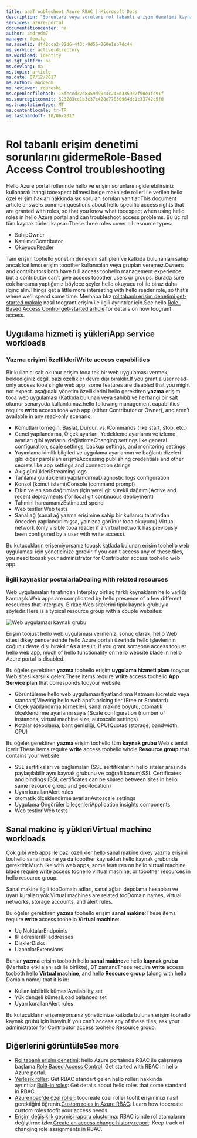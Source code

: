```yaml
---
title: aaaTroubleshoot Azure RBAC | Microsoft Docs
description: "Sorunları veya soruları rol tabanlı erişim denetimi kaynaklar hakkında yardım alın."
services: azure-portal
documentationcenter: na
author: andredm7
manager: femila
ms.assetid: df42cca2-02d6-4f3c-9d56-260e1eb7dc44
ms.service: active-directory
ms.workload: identity
ms.tgt_pltfrm: na
ms.devlang: na
ms.topic: article
ms.date: 07/12/2017
ms.author: andredm
ms.reviewer: rqureshi
ms.openlocfilehash: 15feced32d8459d90c4c246d335932f90e1fc91f
ms.sourcegitcommit: 523283cc1b3c37c428e77850964dc1c33742c5f0
ms.translationtype: MT
ms.contentlocale: tr-TR
ms.lasthandoff: 10/06/2017
---
```

# <a name="role-based-access-control-troubleshooting"></a><span data-ttu-id="ae606-103">Rol tabanlı erişim denetimi sorunlarını giderme</span><span class="sxs-lookup"><span data-stu-id="ae606-103">Role-Based Access Control troubleshooting</span></span>

<span data-ttu-id="ae606-104">Hello Azure portal rollerinde hello ve erişim sorunlarını giderebilirsiniz kullanarak hangi tooexpect bilmesi belge makalede rolleri ile verilen hello özel erişim hakları hakkında sık sorulan soruları yanıtlar.</span><span class="sxs-lookup"><span data-stu-id="ae606-104">This document article answers common questions about hello specific access rights that are granted with roles, so that you know what tooexpect when using hello roles in hello Azure portal and can troubleshoot access problems.</span></span> <span data-ttu-id="ae606-105">Bu üç rol tüm kaynak türleri kapsar:</span><span class="sxs-lookup"><span data-stu-id="ae606-105">These three roles cover all resource types:</span></span>

* <span data-ttu-id="ae606-106">Sahip</span><span class="sxs-lookup"><span data-stu-id="ae606-106">Owner</span></span>  
* <span data-ttu-id="ae606-107">Katılımcı</span><span class="sxs-lookup"><span data-stu-id="ae606-107">Contributor</span></span>  
* <span data-ttu-id="ae606-108">Okuyucu</span><span class="sxs-lookup"><span data-stu-id="ae606-108">Reader</span></span>  

<span data-ttu-id="ae606-109">Tam erişim toohello yönetim deneyimi sahipleri ve katkıda bulunanları sahip ancak katılımcı erişim tooother kullanıcıları veya grupları veremez.</span><span class="sxs-lookup"><span data-stu-id="ae606-109">Owners and contributors both have full access toohello management experience, but a contributor can’t give access tooother users or groups.</span></span> <span data-ttu-id="ae606-110">Burada süre çok harcama yaptığımız böylece şeyler hello okuyucu rol ile biraz daha ilginç alın.</span><span class="sxs-lookup"><span data-stu-id="ae606-110">Things get a little more interesting with hello reader role, so that’s where we'll spend some time.</span></span> <span data-ttu-id="ae606-111">Merhaba bkz [rol tabanlı erişim denetimi get-started makale](role-based-access-control-configure.md) nasıl toogrant erişim ile ilgili ayrıntılar için.</span><span class="sxs-lookup"><span data-stu-id="ae606-111">See hello [Role-Based Access Control get-started article](role-based-access-control-configure.md) for details on how toogrant access.</span></span>

## <a name="app-service-workloads"></a><span data-ttu-id="ae606-112">Uygulama hizmeti iş yükleri</span><span class="sxs-lookup"><span data-stu-id="ae606-112">App service workloads</span></span>
### <a name="write-access-capabilities"></a><span data-ttu-id="ae606-113">Yazma erişimi özellikleri</span><span class="sxs-lookup"><span data-stu-id="ae606-113">Write access capabilities</span></span>
<span data-ttu-id="ae606-114">Bir kullanıcı salt okunur erişim tooa tek bir web uygulaması vermek, beklediğiniz değil, bazı özellikler devre dışı bırakılır.</span><span class="sxs-lookup"><span data-stu-id="ae606-114">If you grant a user read-only access tooa single web app, some features are disabled that you might not expect.</span></span> <span data-ttu-id="ae606-115">aşağıdaki yönetim özelliklerini hello gerektiren **yazma** erişim tooa web uygulaması (Katkıda bulunan veya sahibi) ve herhangi bir salt okunur senaryoda kullanılamaz.</span><span class="sxs-lookup"><span data-stu-id="ae606-115">hello following management capabilities require **write** access tooa web app (either Contributor or Owner), and aren’t available in any read-only scenario.</span></span>

* <span data-ttu-id="ae606-116">Komutları (örneğin, Başlat, Durdur, vs.)</span><span class="sxs-lookup"><span data-stu-id="ae606-116">Commands (like start, stop, etc.)</span></span>
* <span data-ttu-id="ae606-117">Genel yapılandırma, Ölçek ayarları, Yedekleme ayarlarını ve izleme ayarları gibi ayarlarını değiştirme</span><span class="sxs-lookup"><span data-stu-id="ae606-117">Changing settings like general configuration, scale settings, backup settings, and monitoring settings</span></span>
* <span data-ttu-id="ae606-118">Yayımlama kimlik bilgileri ve uygulama ayarlarının ve bağlantı dizeleri gibi diğer parolaları erişme</span><span class="sxs-lookup"><span data-stu-id="ae606-118">Accessing publishing credentials and other secrets like app settings and connection strings</span></span>
* <span data-ttu-id="ae606-119">Akış günlükleri</span><span class="sxs-lookup"><span data-stu-id="ae606-119">Streaming logs</span></span>
* <span data-ttu-id="ae606-120">Tanılama günlüklerini yapılandırma</span><span class="sxs-lookup"><span data-stu-id="ae606-120">Diagnostic logs configuration</span></span>
* <span data-ttu-id="ae606-121">Konsol (komut istemi)</span><span class="sxs-lookup"><span data-stu-id="ae606-121">Console (command prompt)</span></span>
* <span data-ttu-id="ae606-122">Etkin ve en son dağıtımları (için yerel git sürekli dağıtımı)</span><span class="sxs-lookup"><span data-stu-id="ae606-122">Active and recent deployments (for local git continuous deployment)</span></span>
* <span data-ttu-id="ae606-123">Tahmini harcamanız</span><span class="sxs-lookup"><span data-stu-id="ae606-123">Estimated spend</span></span>
* <span data-ttu-id="ae606-124">Web testleri</span><span class="sxs-lookup"><span data-stu-id="ae606-124">Web tests</span></span>
* <span data-ttu-id="ae606-125">Sanal ağ (sanal ağ yazma erişimine sahip bir kullanıcı tarafından önceden yapılandırılmışsa, yalnızca görünür tooa okuyucu).</span><span class="sxs-lookup"><span data-stu-id="ae606-125">Virtual network (only visible tooa reader if a virtual network has previously been configured by a user with write access).</span></span>

<span data-ttu-id="ae606-126">Bu kutucukların erişemiyorsanız tooask katkıda bulunan erişim toohello web uygulaması için yöneticinize gerekir.</span><span class="sxs-lookup"><span data-stu-id="ae606-126">If you can't access any of these tiles, you need tooask your administrator for Contributor access toohello web app.</span></span>

### <a name="dealing-with-related-resources"></a><span data-ttu-id="ae606-127">İlgili kaynaklar postalarla</span><span class="sxs-lookup"><span data-stu-id="ae606-127">Dealing with related resources</span></span>
<span data-ttu-id="ae606-128">Web uygulamaları tarafından Interplay birkaç farklı kaynakların hello varlığı karmaşık.</span><span class="sxs-lookup"><span data-stu-id="ae606-128">Web apps are complicated by hello presence of a few different resources that interplay.</span></span> <span data-ttu-id="ae606-129">Birkaç Web sitelerini tipik kaynak grubuyla şöyledir:</span><span class="sxs-lookup"><span data-stu-id="ae606-129">Here is a typical resource group with a couple websites:</span></span>

![Web uygulaması kaynak grubu](./media/role-based-access-control-troubleshooting/website-resource-model.png)

<span data-ttu-id="ae606-131">Erişim toojust hello web uygulaması vermeniz, sonuç olarak, hello Web sitesi dikey penceresinde hello Azure portalı üzerinde hello işlevlerinin çoğunu devre dışı bırakılır.</span><span class="sxs-lookup"><span data-stu-id="ae606-131">As a result, if you grant someone access toojust hello web app, much of hello functionality on hello website blade in hello Azure portal is disabled.</span></span>

<span data-ttu-id="ae606-132">Bu öğeler gerektiren **yazma** toohello erişim **uygulama hizmeti planı** tooyour Web sitesi karşılık gelen:</span><span class="sxs-lookup"><span data-stu-id="ae606-132">These items require **write** access toohello **App Service plan** that corresponds tooyour website:</span></span>  

* <span data-ttu-id="ae606-133">Görüntüleme hello web uygulaması fiyatlandırma Katmanı (ücretsiz veya standart)</span><span class="sxs-lookup"><span data-stu-id="ae606-133">Viewing hello web app’s pricing tier (Free or Standard)</span></span>  
* <span data-ttu-id="ae606-134">Ölçek yapılandırma (örnekleri, sanal makine boyutu, otomatik ölçeklendirme ayarlarını sayısı)</span><span class="sxs-lookup"><span data-stu-id="ae606-134">Scale configuration (number of instances, virtual machine size, autoscale settings)</span></span>  
* <span data-ttu-id="ae606-135">Kotalar (depolama, bant genişliği, CPU)</span><span class="sxs-lookup"><span data-stu-id="ae606-135">Quotas (storage, bandwidth, CPU)</span></span>  

<span data-ttu-id="ae606-136">Bu öğeler gerektiren **yazma** erişim toohello tüm **kaynak grubu** Web sitenizi içerir:</span><span class="sxs-lookup"><span data-stu-id="ae606-136">These items require **write** access toohello whole **Resource group** that contains your website:</span></span>  

* <span data-ttu-id="ae606-137">SSL sertifikaları ve bağlamaları (SSL sertifikalarını hello siteler arasında paylaşılabilir aynı kaynak grubunu ve coğrafi konum)</span><span class="sxs-lookup"><span data-stu-id="ae606-137">SSL Certificates and bindings (SSL certificates can be shared between sites in hello same resource group and geo-location)</span></span>  
* <span data-ttu-id="ae606-138">Uyarı kuralları</span><span class="sxs-lookup"><span data-stu-id="ae606-138">Alert rules</span></span>  
* <span data-ttu-id="ae606-139">otomatik ölçeklendirme ayarları</span><span class="sxs-lookup"><span data-stu-id="ae606-139">Autoscale settings</span></span>  
* <span data-ttu-id="ae606-140">Uygulama Öngörüler bileşenleri</span><span class="sxs-lookup"><span data-stu-id="ae606-140">Application insights components</span></span>  
* <span data-ttu-id="ae606-141">Web testleri</span><span class="sxs-lookup"><span data-stu-id="ae606-141">Web tests</span></span>  

## <a name="virtual-machine-workloads"></a><span data-ttu-id="ae606-142">Sanal makine iş yükleri</span><span class="sxs-lookup"><span data-stu-id="ae606-142">Virtual machine workloads</span></span>
<span data-ttu-id="ae606-143">Çok gibi web apps ile bazı özellikler hello sanal makine dikey yazma erişimi toohello sanal makine ya da tooother kaynakları hello kaynak grubunda gerektirir.</span><span class="sxs-lookup"><span data-stu-id="ae606-143">Much like with web apps, some features on hello virtual machine blade require write access toohello virtual machine, or tooother resources in hello resource group.</span></span>

<span data-ttu-id="ae606-144">Sanal makine ilgili tooDomain adları, sanal ağlar, depolama hesapları ve uyarı kuralları yok.</span><span class="sxs-lookup"><span data-stu-id="ae606-144">Virtual machines are related tooDomain names, virtual networks, storage accounts, and alert rules.</span></span>

<span data-ttu-id="ae606-145">Bu öğeler gerektiren **yazma** toohello erişim **sanal makine**:</span><span class="sxs-lookup"><span data-stu-id="ae606-145">These items require **write** access toohello **Virtual machine**:</span></span>

* <span data-ttu-id="ae606-146">Uç Noktalar</span><span class="sxs-lookup"><span data-stu-id="ae606-146">Endpoints</span></span>  
* <span data-ttu-id="ae606-147">IP adresleri</span><span class="sxs-lookup"><span data-stu-id="ae606-147">IP addresses</span></span>  
* <span data-ttu-id="ae606-148">Diskler</span><span class="sxs-lookup"><span data-stu-id="ae606-148">Disks</span></span>  
* <span data-ttu-id="ae606-149">Uzantılar</span><span class="sxs-lookup"><span data-stu-id="ae606-149">Extensions</span></span>  

<span data-ttu-id="ae606-150">Bunlar **yazma** erişim tooboth hello **sanal makine**ve hello **kaynak grubu** (Merhaba etki alanı adı ile birlikte), BT zamanı:</span><span class="sxs-lookup"><span data-stu-id="ae606-150">These require **write** access tooboth hello **Virtual machine**, and hello **Resource group** (along with hello Domain name) that it is in:</span></span>  

* <span data-ttu-id="ae606-151">Kullanılabilirlik kümesi</span><span class="sxs-lookup"><span data-stu-id="ae606-151">Availability set</span></span>  
* <span data-ttu-id="ae606-152">Yük dengeli kümesi</span><span class="sxs-lookup"><span data-stu-id="ae606-152">Load balanced set</span></span>  
* <span data-ttu-id="ae606-153">Uyarı kuralları</span><span class="sxs-lookup"><span data-stu-id="ae606-153">Alert rules</span></span>  

<span data-ttu-id="ae606-154">Bu kutucukların erişemiyorsanız yöneticinize katkıda bulunan erişim toohello kaynak grubu için isteyin.</span><span class="sxs-lookup"><span data-stu-id="ae606-154">If you can't access any of these tiles, ask your administrator for Contributor access toohello Resource group.</span></span>

## <a name="see-more"></a><span data-ttu-id="ae606-155">Diğerlerini görüntüle</span><span class="sxs-lookup"><span data-stu-id="ae606-155">See more</span></span>
* <span data-ttu-id="ae606-156">[Rol tabanlı erişim denetimi](role-based-access-control-configure.md): hello Azure portalında RBAC ile çalışmaya başlama.</span><span class="sxs-lookup"><span data-stu-id="ae606-156">[Role Based Access Control](role-based-access-control-configure.md): Get started with RBAC in hello Azure portal.</span></span>
* <span data-ttu-id="ae606-157">[Yerleşik roller](role-based-access-built-in-roles.md): Get RBAC standart gelen hello rolleri hakkında ayrıntılar.</span><span class="sxs-lookup"><span data-stu-id="ae606-157">[Built-in roles](role-based-access-built-in-roles.md): Get details about hello roles that come standard in RBAC.</span></span>
* <span data-ttu-id="ae606-158">[Azure rbac'de özel roller](role-based-access-control-custom-roles.md): toocreate özel roller toofit erişiminizi nasıl gerektiğini öğrenin.</span><span class="sxs-lookup"><span data-stu-id="ae606-158">[Custom roles in Azure RBAC](role-based-access-control-custom-roles.md): Learn how toocreate custom roles toofit your access needs.</span></span>
* <span data-ttu-id="ae606-159">[Erişim değişiklik geçmişi raporu oluşturma](role-based-access-control-access-change-history-report.md): RBAC içinde rol atamalarını değiştirme izler.</span><span class="sxs-lookup"><span data-stu-id="ae606-159">[Create an access change history report](role-based-access-control-access-change-history-report.md): Keep track of changing role assignments in RBAC.</span></span>

